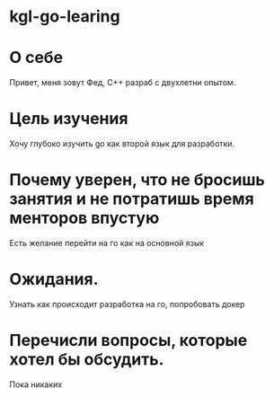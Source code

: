 # kgl-go-learing
# О себе
Привет, меня зовут Фед, С++ разраб с двухлетни опытом.
#  Цель изучения
Хочу глубоко изучить go как второй язык для разработки.
# Почему уверен, что не бросишь занятия и не потратишь время менторов впустую
Есть желание перейти на го как на основной язык
# Ожидания.
Узнать как происходит разработка на го, попробовать докер
#  Перечисли вопросы, которые хотел бы обсудить.
Пока никаких

